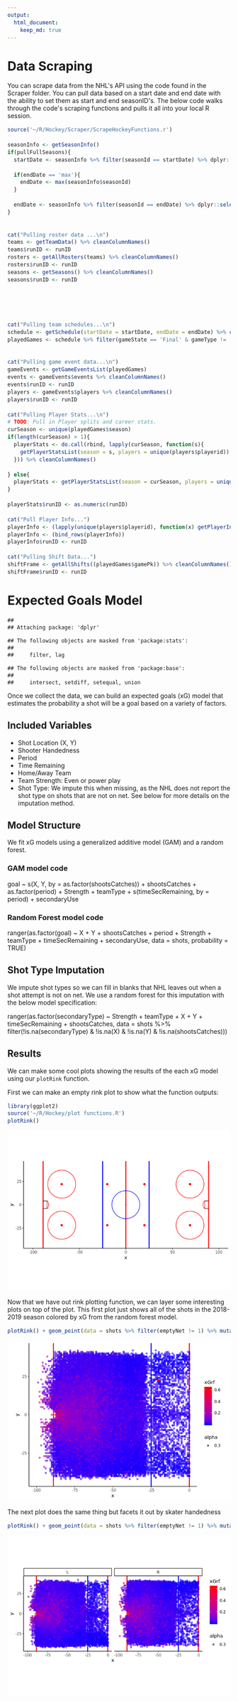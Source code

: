 ```yaml
---
output: 
  html_document:
    keep_md: true
---
```


# Data Scraping
You can scrape data from the NHL's API using the code found in the Scraper folder. You can pull data based on a start date and end date with the ability to set them as start and end seasonID's. The below code walks through the code's scraping functions and pulls it all into your local R session. 


```r
source('~/R/Hockey/Scraper/ScrapeHockeyFunctions.r')

seasonInfo <- getSeasonInfo()
if(pullFullSeasons){
  startDate <- seasonInfo %>% filter(seasonId == startDate) %>% dplyr::select(regularSeasonStartDate) %>% unlist()
  
  if(endDate == 'max'){
    endDate <- max(seasonInfo$seasonId)
  } 
  
  endDate <- seasonInfo %>% filter(seasonId == endDate) %>% dplyr::select(seasonEndDate) %>% unlist()
}


cat("Pulling roster data ...\n")
teams <- getTeamData() %>% cleanColumnNames()
teams$runID <- runID
rosters <- getAllRosters(teams) %>% cleanColumnNames()
rosters$runID <- runID
seasons <- getSeasons() %>% cleanColumnNames()
seasons$runID <- runID





cat("Pulling team schedules...\n")
schedule <- getSchedule(startDate = startDate, endDate = endDate) %>% cleanColumnNames()
playedGames <- schedule %>% filter(gameState == 'Final' & gameType != 'PR')


cat("Pulling game event data...\n")
gameEvents <- getGameEventsList(playedGames) 
events <- gameEvents$events %>% cleanColumnNames()
events$runID <- runID
players <- gameEvents$players %>% cleanColumnNames()
players$runID <- runID

cat("Pulling Player Stats...\n")
# TODO: Pull in Player splits and career stats. 
curSeason <- unique(playedGames$season)
if(length(curSeason) > 1){
  playerStats <- do.call(rbind, lapply(curSeason, function(s){
    getPlayerStatsList(season = s, players = unique(players$playerid))  
  })) %>% cleanColumnNames()
  
} else{
  playerStats <- getPlayerStatsList(season = curSeason, players = unique(players$playerid)) %>% cleanColumnNames()
}

playerStats$runID <- as.numeric(runID)

cat("Pull Player Info...")
playerInfo <- (lapply(unique(players$playerid), function(x) getPlayerInfo(x)))
playerInfo <- (bind_rows(playerInfo))
playerInfo$runID <- runID

cat("Pulling Shift Data...")
shiftFrame <- getAllShifts((playedGames$gamePk)) %>% cleanColumnNames() 
shiftFrame$runID <- runID
```


# Expected Goals Model


```
## 
## Attaching package: 'dplyr'
```

```
## The following objects are masked from 'package:stats':
## 
##     filter, lag
```

```
## The following objects are masked from 'package:base':
## 
##     intersect, setdiff, setequal, union
```

Once we collect the data, we can build an expected goals (xG) model that estimates the probability a shot will be a goal based on a variety of factors. 

## Included Variables
* Shot Location (X, Y)
* Shooter Handedness
* Period
* Time Remaining
* Home/Away Team
* Team  Strength: Even or power play
* Shot Type: We impute this when missing, as the NHL does not report the shot type on shots that are not on net. See below for more details on the imputation method.


## Model Structure
We fit xG models using a generalized additive model (GAM) and a random forest.

### GAM model code 
goal ~ s(X, Y, by = as.factor(shootsCatches)) + shootsCatches + 
    as.factor(period) + Strength + teamType + s(timeSecRemaining, 
    by = period) + secondaryUse

### Random Forest model code
ranger(as.factor(goal) ~ X + Y + shootsCatches + period + Strength + 
    teamType + timeSecRemaining + secondaryUse, data = shots, 
    probability = TRUE)


## Shot Type Imputation
We impute shot types so we can fill in blanks that NHL leaves out when a shot attempt is not on net. We use a random forest for this imputation with the below model specification:

ranger(as.factor(secondaryType) ~ Strength + teamType + X + Y + 
    timeSecRemaining + shootsCatches, data = shots %>% filter(!is.na(secondaryType) & 
    !is.na(X) & !is.na(Y) & !is.na(shootsCatches)))

## Results

We can make some cool plots showing the results of the each xG model using our `plotRink` function.

First we can make an empty rink plot to show what the function outputs:

```r
library(ggplot2)
source('~/R/Hockey/plot functions.R')
plotRink()
```

![](README_files/figure-html/unnamed-chunk-6-1.png)<!-- -->

Now that we have out rink plotting function, we can layer some interesting plots on top of the plot. This first plot just shows all of the shots in the 2018-2019 season colored by xG from the random forest model.




```r
plotRink() + geom_point(data = shots %>% filter(emptyNet != 1) %>% mutate(goal = event == 'Goal'), aes(x = X, y = Y, colour = xGrf, alpha = .3)) + scale_color_gradient(low = 'blue', high = 'red') + xlim(-100, 0)
```

![](README_files/figure-html/unnamed-chunk-8-1.png)<!-- -->

The next plot does the same thing but facets it out by skater handedness


```r
plotRink() + geom_point(data = shots %>% filter(emptyNet != 1) %>% mutate(goal = event == 'Goal'), aes(x = X, y = Y, colour = xGrf, alpha = .3)) + scale_color_gradient(low = 'blue', high = 'red') + xlim(-100, 0) + facet_wrap(~shootsCatches)
```

![](README_files/figure-html/unnamed-chunk-9-1.png)<!-- -->
